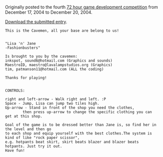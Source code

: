 Originally posted to the fourth [72 hour game development competition](https://github.com/featherless/72hourgdc)
from December 17, 2004 to December 20, 2004.

[Download the submitted entry](https://github.com/72hourgdc-2004-december/fashionbuster/archive/submission.zip).

    This is the Cavemen, all your base are belong to us!


    "Lisa 'n' Jane
    -Fashionbusters"

    Is brought to you by the cavemen:
    inkspot, sound6@hotmail.com (Graphics and sounds)
    MaestroID, maestro@lavalampstudios.org (Graphics)
    tim, patmanson11@hotmail.com (ALL the coding)

    Thanks for playing!


    CONTROLS:

    right and left-arrow - Walk right and left. :P
    Space - Jump, Lisa can jump two tiles high.
    Up-arrow - Stand in front of the shop you need the clothes, 
    		then press up-arrow to change the specific clothing you can get at this shop.

    Goal of the game is to be dressed better than Jane is, so find her in the level and then go 
    to each shop and equip yourself with the best clothes.The system is kind of like "rock paper scissor",
    e.g. hotpants beat skirt, skirt beats blazer and blazer beats hotpants. Just try it out.
    Have fun!